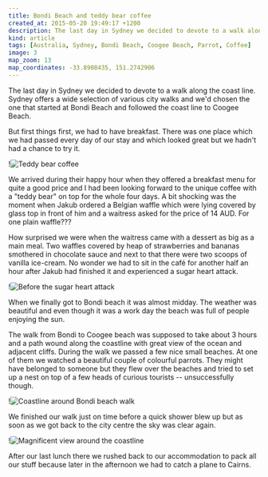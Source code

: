 ```yaml
---
title: Bondi Beach and teddy bear coffee
created_at: 2015-05-20 19:49:17 +1200
description: The last day in Sydney we decided to devote to a walk along the coast line. Sydney offers a wide selection of various city walks and we'd chosen the one that started at Bondi Beach and followed the coast line to Coogee Beach.
kind: article
tags: [Australia, Sydney, Bondi Beach, Coogee Beach, Parrot, Coffee]
image: 3
map_zoom: 13
map_coordinates: -33.8908435, 151.2742906
---
```


The last day in Sydney we decided to devote to a walk along the coast line. Sydney offers a wide selection of various city walks and we'd chosen the one that started at Bondi Beach and followed the coast line to Coogee Beach.

But first things first, we had to have breakfast. There was one place which we had passed every day of our stay and which looked great but we hadn't had a chance to try it.

!![Teddy bear coffee](1)

We arrived during their happy hour when they offered a breakfast menu for quite a good price and I had been looking forward to the unique coffee with a "teddy bear" on top for the whole four days. A bit shocking was the moment when Jakub ordered a Belgian waffle which were lying covered by glass top in front of him and a waitress asked for the price of 14 AUD. For one plain waffle???

How surprised we were when the waitress came with a dessert as big as a main meal. Two waffles covered by heap of strawberries and bananas smothered in chocolate sauce and next to that there were  two scoops of vanilla ice-cream. No wonder we had to sit in the café for another half an hour after Jakub had finished it and experienced a sugar heart attack.

!![Before the sugar heart attack](2)

When we finally got to Bondi beach it was almost midday. The weather was beautiful and even though it was a work day the beach was full of people enjoying the sun.

The walk from Bondi to Coogee beach was supposed to take about 3 hours and a path wound along the coastline with great view of the ocean and adjacent cliffs. During the walk we passed a few nice small beaches. At one of them we watched a beautiful couple of colourful parrots. They might have belonged to someone but they flew over the beaches and tried to set up a nest on top of a few heads of curious tourists -- unsuccessfully though.

!![Coastline around Bondi beach walk](4)

We finished our walk just on time before a quick shower blew up but as soon as we got back to the city centre the sky was clear again.

!![Magnificent view around the coastline](5)

After our last lunch there we rushed back to our accommodation to pack all our stuff because later in the afternoon we had to catch a plane to Cairns.

